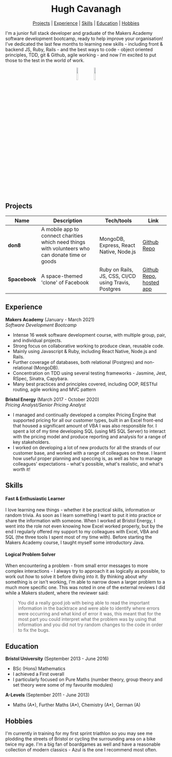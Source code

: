 <h1 align="center">Hugh Cavanagh</h1>
<div align="center">

[Projects](#projects) | [Experience](#experience) | [Skills](#skills) | [Education](#education) | [Hobbies](#hobbies)

</div>

I'm a junior full stack developer and graduate of the Makers Academy software development bootcamp, ready to help improve your organisation! I've dedicated the last few months to learning new skills - including front & backend JS, Ruby, Rails - and the best ways to code - object oriented principles, TDD, git & Github, agile working - and now I'm excited to put those to the test in the world of work.

<div align=center>
<img src=https://github-readme-stats.vercel.app/api?username=hacaravan&show_icons=true&theme=tokyonight&hide=stars height=10% />
<img src=https://github-readme-stats.vercel.app/api/top-langs/?username=hacaravan&theme=tokyonight&hide_title=true height=10%/>
</div>

## Projects

| Name                         | Description       | Tech/tools        | Link
| ---------------------------- | ----------------- | ----------------- |------
| **don8** | A mobile app to connect charities which need things with volunteers who can donate time or goods | MongoDB, Express, React Native, Node.js | [Github Repo](https://github.com/JoshSinyor/don8)
| **Spacebook** | A space-themed 'clone' of Facebook | Ruby on Rails, JS, CSS, CI/CD using Travis, Postgres | [Github Repo](https://github.com/SalarGhotaslo/acebook-sholk), [hosted app](https://fierce-plains-18412.herokuapp.com)

## Experience

**Makers Academy** (January - March 2021)  
_Software Development Bootcamp_

- Intense 16 week software development course, with multiple group, pair, and individual projects.
- Strong focus on collaborative working to produce clean, reusable code.
- Mainly using Javascript & Ruby, including React Native, Node.js and Rails.
- Further coverage of databases, both relational (Postgres) and non-relational (MongoDB).
- Concentration on TDD using several testing frameworks - Jasmine, Jest, RSpec, Sinatra, Capybara.
- Many best practices and principles covered, including OOP, RESTful routing, agile working and MVC pattern

**Bristol Energy** (March 2017 - October 2020)  
_Pricing Analyst/Senior Pricing Analyst_

- I managed and continually developed a complex Pricing Engine that supported pricing for all our customer types, built in an Excel front-end that housed a significant amount of VBA I was also responsible for. I spent a lot of my time developing SQL (using MS SQL Server) to interact with the pricing model and produce reporting and analysis for a range of key stakeholders.
- I worked on developing a lot of new products for all the strands of our customer base, and worked with a range of colleagues on these. I learnt how useful proper planning and speccing is, as well as how to manage colleagues' expectations - what's possible, what's realistic, and what's worth it!


## Skills


#### Fast & Enthusiastic Learner

I love learning new things - whether it be practical skills, information or random trivia. As soon as I learn something I want to put it into practice or share the information with someone.
When I worked at Bristol Energy, I went into the role not even knowing how Excel worked properly, but by the end I regularly offered my support to my colleagues with Excel, VBA and SQL (the three tools I spent most of my time with).
Before starting the Makers Academy course, I taught myself some introductory Java.

#### Logical Problem Solver

When encountering a problem - from small error messages to more complex interactions - I always try to approach it as logically as possible, to work out _how_ to solve it before diving into it. By thinking about _why_ something is or isn't working, I'm able to narrow down a larger problem to a much more specific one. This was noted in one of the external reviews I did while a Makers student, where the reviewer said:
>You did a really good job with being able to read the important information in the backtrace and were able to identify where errors were occurring and what kind of error it was, this meant that for the most part you could interpret what the problem was by using that information and you did not try random changes to the code in order to fix the bugs.

## Education

**Bristol University** (September 2013 - June 2016)

- BSc (Hons) Mathematics
- I achieved a First overall
- I particularly focused on Pure Maths (number theory, group theory and set theory were some of my favourite modules)

**A-Levels** (September 2011 - June 2013)
- Maths (A\*), Further Maths (A\*), Chemistry (A\*), German (A)

## Hobbies

I'm currently in training for my first sprint triathlon so you may see me plodding the streets of Bristol or cycling the surrounding area on a bike twice my age.
I'm a big fan of boardgames as well and have a reasonable collection of modern classics - Azul is the one I recommend most often.
